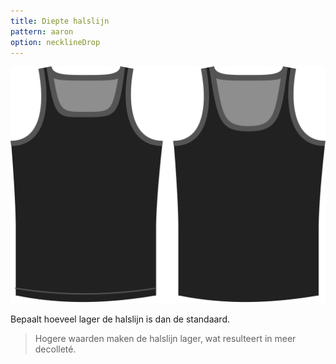 ```yaml
---
title: Diepte halslijn
pattern: aaron
option: necklineDrop
---
```


![De optie voor de diepte van de halslijn bij Aaron](./necklinedrop.svg)

Bepaalt hoeveel lager de halslijn is dan de standaard.

> Hogere waarden maken de halslijn lager, wat resulteert in meer decolleté.